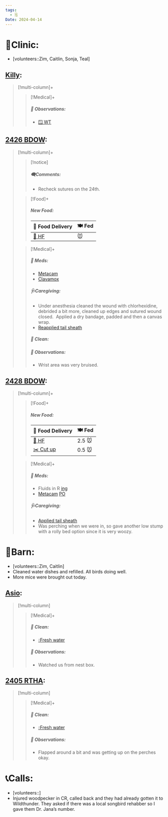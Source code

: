 ```yaml
---
tags:
  - 🗒️
Date: 2024-04-14
---
```


# 🏥Clinic:
- [volunteers::Zim, Caitlin, Sonja, Teal]

## [Killy](../RARE%20Birds/Ed%20Birds/Killy.md):
> [!multi-column]+
>
>> [!Medical]+
>> ##### 🔭 Observations:
>> - [🪟 WT](../Admin/Codes/Window%20time.md)

## [2426 BDOW](../RARE%20Birds/2426%20BDOW.md):
> [!multi-column]+
>
>> [!notice]
>> ##### 🗨️Comments:
>> - Recheck sutures on the 24th.
>
>> [!Food]+
>> ##### New Food:
>> |🚚 Food Delivery| 🍽️ Fed|
>> |---|---|
>>|[🫱 HF](../Admin/Codes/Handfed.md)|🐭
>
>> [!Medical]+
>> ##### 💊 Meds:
>> - [Metacam](../Admin/Codes/Medication/Metacam.md)
>> - [Clavamox](../Admin/Codes/Medication/Clavamox.md)
>>
>> ##### 🩺Caregiving:
>> - Under anesthesia cleaned the wound with chlorhexidine, debrided a bit more, cleaned up edges and sutured wound closed.  Applied a dry bandage, padded and then a canvas wrap. 
>> - [Reapplied tail sheath](../Admin/Codes/Reapplied%20tail%20sheath.md)
>>
>>##### 🫧 Clean:
>>
>> ##### 🔭 Observations:
>> - Wrist area was very bruised.

## [2428 BDOW](../RARE%20Birds/2428%20BDOW.md):
> [!multi-column]+
>
>> [!Food]+
>> ##### New Food:
>> |🚚 Food Delivery| 🍽️ Fed|
>> |---|---|
>>|[🫱 HF](../Admin/Codes/Handfed.md)|2.5 🐭|
>>|[✂️ Cut up](../Admin/Codes/Cut%20up.md)|0.5 🐭|
>
>> [!Medical]+
>> ##### 💊 Meds:
>> - Fluids in R [ing](../Admin/Codes/inguinals.md)
>> - [Metacam](../Admin/Codes/Medication/Metacam.md) [PO](../Admin/Codes/Per%20os.md)
>>
>> ##### 🩺Caregiving:
>> - [Applied tail sheath](../Admin/Codes/Applied%20tail%20sheath.md)
>> - Was perching when we were in, so gave another low stump with a rolly bed option since it is very woozy. 
>>

# 🏡Barn:
- [volunteers::Zim, Caitlin]
- Cleaned water dishes and refilled. All birds doing well.
- More mice were brought out today.

## [Asio](../RARE%20Birds/Ed%20Birds/Asio.md):
> [!multi-column]
>
>> [!Medical]+
>>##### 🫧 Clean:
>>- [💧Fresh water](../Admin/Codes/Fresh%20water.md)
>>
>> ##### 🔭 Observations:
>> - Watched us from nest box.

## [2405 RTHA](../RARE%20Birds/2405%20RTHA.md):
> [!multi-column]
>
>> [!Medical]+
>>##### 🫧 Clean:
>>- [💧Fresh water](../Admin/Codes/Fresh%20water.md)
>>
>> ##### 🔭 Observations:
>> - Flapped around a bit and was getting up on the perches okay.

# 📞Calls:
- [volunteers::]
- Injured woodpecker in CR, called back and they had already gotten it to Wildthunder. They asked if there was a local songbird rehabber so I gave them Dr. Jana’s number.
